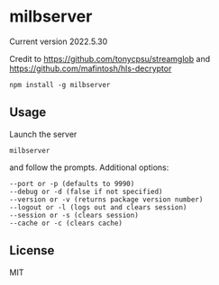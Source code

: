 # milbserver

Current version 2022.5.30

Credit to https://github.com/tonycpsu/streamglob and https://github.com/mafintosh/hls-decryptor

```
npm install -g milbserver
```

## Usage

Launch the server

```
milbserver
```

and follow the prompts. Additional options:

```
--port or -p (defaults to 9990)
--debug or -d (false if not specified)
--version or -v (returns package version number)
--logout or -l (logs out and clears session)
--session or -s (clears session)
--cache or -c (clears cache)
```

## License

MIT
